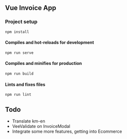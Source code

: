 ## Vue Invoice App

### Project setup

`npm install`

#### Compiles and hot-reloads for development

`npm run serve`

#### Compiles and minifies for production

`npm run build`

#### Lints and fixes files

`npm run lint`

## Todo

- Translate km-en
- VeeValidate on InvoiceModal
- Integrate some more features, getting into Ecommerce
